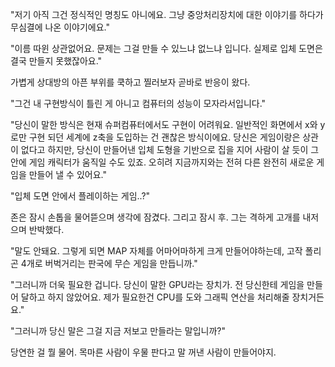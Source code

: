 "저기 아직 그건 정식적인 명칭도 아니에요. 그냥 중앙처리장치에 대한 이야기를 하다가 무심결에 나온 이야기에요."

"이름 따윈 상관없어요. 문제는 그걸 만들 수 있느냐 없느냐 입니다. 실제로 입체 도면은 결국 만들지 못했잖아요."

가볍게 상대방의 아픈 부위를 쿡하고 찔러보자 곧바로 반응이 왔다.

"그건 내 구현방식이 틀린 게 아니고 컴퓨터의 성능이 모자라서입니다."

"당신이 말한 방식은 현재 슈퍼컴퓨터에서도 구현이 어려워요. 일반적인 화면에서 x와 y로만 구현 되던 세계에 z축을 도입하는 건 괜찮은 방식이에요. 당신은 게임이랑은 상관이 없다고 하지만, 당신이 만들어낸 입체 도형을 기반으로 집을 지어 사람이 살 듯이 그 안에 게임 캐릭터가 움직일 수도 있죠. 오히려 지금까지와는 전혀 다른 완전히 새로운 게임을 만들어 낼 수 있어요."

"입체 도면 안에서 플레이하는 게임..?"

존은 잠시 손톱을 물어뜯으며 생각에 잠겼다. 그리고 잠시 후. 그는 격하게 고개를 내저으며 반박했다.

"말도 안돼요. 그렇게 되면 MAP 자체를 어마어마하게 크게 만들어야하는데, 고작 폴리곤 4개로 버벅거리는 판국에 무슨 게임을 만듭니까."

"그러니까 더욱 필요한 겁니다. 당신이 말한 GPU라는 장치가. 전 당신한테 게임을 만들어 달하고 하지 않았어요. 제가 필요한건 CPU를 도와 그래픽 연산을 처리해줄 장치거든요."

"그러니까 당신 말은 그걸 지금 저보고 만들라는 말입니까?"

당연한 걸 뭘 물어. 목마른 사람이 우물 판다고 말 꺼낸 사람이 만들어야지.
